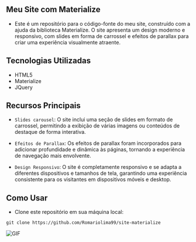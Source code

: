 ## Meu Site com Materialize

- Este é um repositório para o código-fonte do meu site, construído com a ajuda da biblioteca Materialize. O site apresenta um design moderno e responsivo, com slides em forma de carrossel e efeitos de parallax para criar uma experiência visualmente atraente.

## Tecnologias Utilizadas
- HTML5
- Materialize
- JQuery

## Recursos Principais

- `Slides carousel`: O site inclui uma seção de slides em formato de carrossel, permitindo a exibição de várias imagens ou conteúdos de destaque de forma interativa.

- `Efeitos de Parallax`: Os efeitos de parallax foram incorporados para adicionar profundidade e dinâmica às páginas, tornando a experiência de navegação mais envolvente.

- `Design Responsivo`: O site é completamente responsivo e se adapta a diferentes dispositivos e tamanhos de tela, garantindo uma experiência consistente para os visitantes em dispositivos móveis e desktop.


## Como Usar

- Clone este repositório em sua máquina local:

```
git clone https://github.com/Romariolima99/site-materialize
```

<img src="https://i.imgur.com/pryINSA.png" alt="GIF" data-canonical-src="https://i.imgur.com/pryINSA.png" style="max-width: 50%;">
